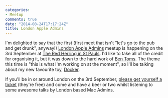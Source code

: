 ```yaml
---
categories:
- Meetup
comments: true
date: "2014-08-24T17:17:24Z"
title: London Apple Admins
---
```

I'm delighted to say that the first (first meet that isn't "let's go to the pub and get drunk", anyway!) [London Apple Admins](http://www.londonappleadmins.org.uk) meetup is happening on the 3rd September at [The Red Herring in St Pauls](http://theredherring.co.uk/). I'd like to take all of the credit for organising it, but it was down to the hard work of [Ben Toms](http://macmule.com). The theme this time is "this is what I'm working on at the moment", so I'll be talking about my new favourite toy, [Docker](https://www.docker.com).

If you'll be in or around London on the 3rd September, [please get yourself a ticket](https://www.eventbrite.com/e/london-apple-admins-sept-2014-tickets-12545591201) (they're free) and come and have a beer or two whilst listening to some awesome talks by London based Mac Admins. 